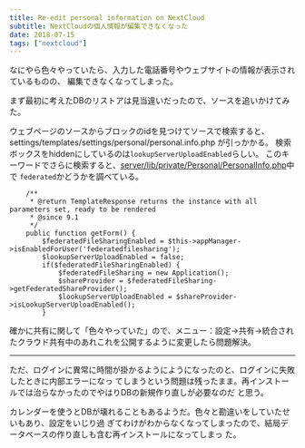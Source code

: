 ```yaml
---
title: Re-edit personal information on NextCloud
subtitle: NextCloudの個人情報が編集できなくなった
date: 2018-07-15
tags: ["nextcloud"]
---
```


なにやら色々やっていたら、入力した電話番号やウェブサイトの情報が表示されているものの、
編集できなくなってしまった。

まず最初に考えたDBのリストアは見当違いだったので、ソースを追いかけてみた。

ウェブページのソースからブロックのidを見つけてソースで検索すると、
settings/templates/settings/personal/personal.info.php が引っかかる。
検索ボックスをhiddenにしているのは`lookupServerUploadEnabled`らしい。
このキーワードでさらに検索すると、[server/lib/private/Personal/PersonalInfo.php](https://github.com/nextcloud/server/blob/master/lib/private/Settings/Personal/PersonalInfo.php)中で
`federated`かどうかを調べている。

```
	/**
	 * @return TemplateResponse returns the instance with all parameters set, ready to be rendered
	 * @since 9.1
	 */
	public function getForm() {
		$federatedFileSharingEnabled = $this->appManager->isEnabledForUser('federatedfilesharing');
		$lookupServerUploadEnabled = false;
		if($federatedFileSharingEnabled) {
			$federatedFileSharing = new Application();
			$shareProvider = $federatedFileSharing->getFederatedShareProvider();
			$lookupServerUploadEnabled = $shareProvider->isLookupServerUploadEnabled();
		}
```

確かに共有に関して「色々やっていた」ので、メニュー：設定→共有→統合されたクラウド共有中のあれこれを公開するように変更したら問題解決。

----

ただ、ログインに異常に時間が掛かるようにようになったのと、ログインに失敗したときに内部エラーになっ
てしまうという問題は残ったまま。再インストールでは治らなかったのでやはりDBの新規作り直しが必要なのだ
と思う。

カレンダーを使うとDBが壊れることもあるようだ。色々と勘違いをしていたせいもあり、設定をいじり過
ぎてわけがわからなくなってしまったので、結局データベースの作り直しも含む再インストールになってしまっ
た。
